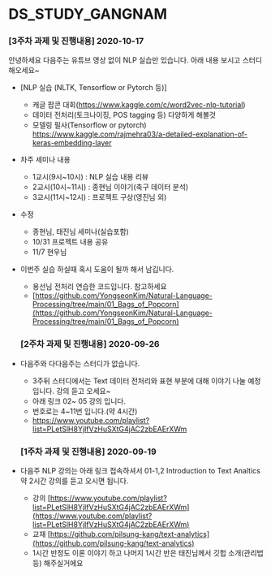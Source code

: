 # DS_STUDY_GANGNAM


### [3주차 과제 및 진행내용] 2020-10-17

안녕하세요 다음주는 유튜브 영상 없이 NLP 실습만 있습니다.
아래 내용 보시고 스터디 해오세요~

- [NLP 실습 (NLTK, Tensorflow or Pytorch 등)]
   - 캐글 팝콘 대회(https://www.kaggle.com/c/word2vec-nlp-tutorial)
   - 데이터 전처리(토크나이징, POS tagging 등) 다양하게 해볼것
   - 모델링  필사(Tensorflow or pytorch)
     https://www.kaggle.com/rajmehra03/a-detailed-explanation-of-keras-embedding-layer

- 차주 세미나 내용
  - 1교시(9시~10시) : NLP 실습 내용 리뷰 
  - 2교시(10시~11시) : 종현님 이야기(축구 데이터 분석)
  - 3교시(11시~12시) : 프로젝트 구상(영진님 외)
  
- 수정
  - 종현님, 태진님 세미나(실습포함)
  - 10/31 프로젝트 내용 공유
  - 11/7 현우님

- 이번주 실습 하실때 혹시 도움이 될까 해서 남깁니다. 
  - 용선님 전처리 연습한 코드입니다. 참고하세요
  - [https://github.com/YongseonKim/Natural-Language-Processing/tree/main/01_Bags_of_Popcorn](https://github.com/YongseonKim/Natural-Language-Processing/tree/main/01_Bags_of_Popcorn)

  ### [2주차 과제 및 진행내용] 2020-09-26
- 다음주와 다다음주는 스터디가 없습니다. 
  - 3주뒤 스터디에서는 Text 데이터 전처리와 표현 부분에 대해 이야기 나눌 예정입니다. 강의 듣고 오세요~
  - 아래 링크 02~ 05 강의 입니다.
  - 번호로는 4~11번 입니다.(약 4시간)
  - https://www.youtube.com/playlist?list=PLetSlH8YjIfVzHuSXtG4jAC2zbEAErXWm

  ### [1주차 과제 및 진행내용] 2020-09-19
- 다음주 NLP 강의는 아래 링크 접속하셔서 01-1,2 Introduction to Text Analtics 약 2시간 강의를 듣고 오시면 됩니다.
  - 강의 [https://www.youtube.com/playlist?list=PLetSlH8YjIfVzHuSXtG4jAC2zbEAErXWm](https://www.youtube.com/playlist?list=PLetSlH8YjIfVzHuSXtG4jAC2zbEAErXWm)
  - 교재 [https://github.com/pilsung-kang/text-analytics](https://github.com/pilsung-kang/text-analytics)
  - 1시간 반정도 이론 이야기 하고 나머지 1시간 반은 태진님께서 깃헙 소개(관리법 등) 해주실거에요
